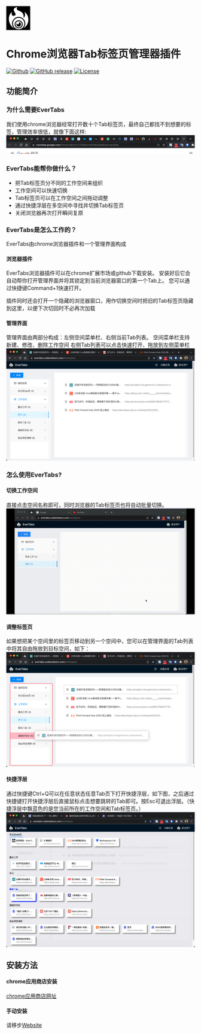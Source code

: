 <img src="src/assets/img/icon-128.png" width="64"/>

# Chrome浏览器Tab标签页管理器插件

[![Github](https://img.shields.io/github/stars/codemeteors/evertabs-extension?logo=github&style=flat)](https://github.com/codemeteors/evertabs-extension)
[![GitHub release](https://img.shields.io/github/release/codemeteors/evertabs-extension.svg)](https://github.com/codemeteors/evertabs-extension/releases)
[![License](https://img.shields.io/badge/License-Apache%202.0-blue.svg)](https://opensource.org/licenses/Apache-2.0)
## 功能简介

### 为什么需要EverTabs
我们使用chrome浏览器经常打开数十个Tab标签页，最终自己都找不到想要的标签，管理效率很低，就像下面这样:
![avatar](img/infoflow%202022-03-17%2008-04-10.png)

### EverTabs能帮你做什么？
- 把Tab标签页分不同的工作空间来组织
- 工作空间可以快速切换
- Tab标签页可以在工作空间之间拖动调整
- 通过快捷浮层在多空间中寻找并切换Tab标签页
- 关闭浏览器再次打开瞬间复原

### EverTabs是怎么工作的？
EverTabs由chrome浏览器插件和一个管理界面构成
#### 浏览器插件
EverTabs浏览器插件可以在chrome扩展市场或github下载安装。
安装好后它会自动帮你打开管理界面并将其锁定到当前浏览器窗口的第一个Tab上。
您可以通过快捷键Command+1快速打开。

插件同时还会打开一个隐藏的浏览器窗口，用作切换空间时把旧的Tab标签页隐藏到这里，以便下次切回时不必再次加载

#### 管理界面
管理界面由两部分构成：左侧空间菜单栏、右侧当前Tab列表。
空间菜单栏支持新建、修改、删除工作空间
右侧Tab列表可以点击快速打开、拖放到左侧菜单栏
![avatar](img/infoflow%202022-03-17%2008-26-20.png)

### 怎么使用EverTabs?
#### 切换工作空间
直接点击空间名称即可，同时浏览器的Tab标签页也将自动批量切换。
![avatar](img/evertabs_demo.gif)

#### 调整标签页
如果想把某个空间里的标签页移动到另一个空间中，您可以在管理界面的Tab列表中将其自由拖放到目标空间，如下：
![avatar](img/infoflow%202022-03-17%2008-50-58.png)

#### 快捷浮层
通过快捷键Ctrl+Q可以在任意状态任意Tab页下打开快捷浮层，如下图，之后通过快捷键打开快捷浮层后直接鼠标点击想要跳转的Tab即可。按Esc可退出浮层。（快捷浮层中飘蓝色的是您当前所在的工作空间和Tab标签页。）
![avatar](img/infoflow%202022-03-17%2009-01-14.png)

## 安装方法
#### chrome应用商店安装
[chrome应用商店网址](https://chrome.google.com/webstore/detail/evertabs/gbgjaejmpjibjoalhpipkipjigmekglj)

#### 手动安装
请移步[Website](https://evertabs.codemeteors.com)
